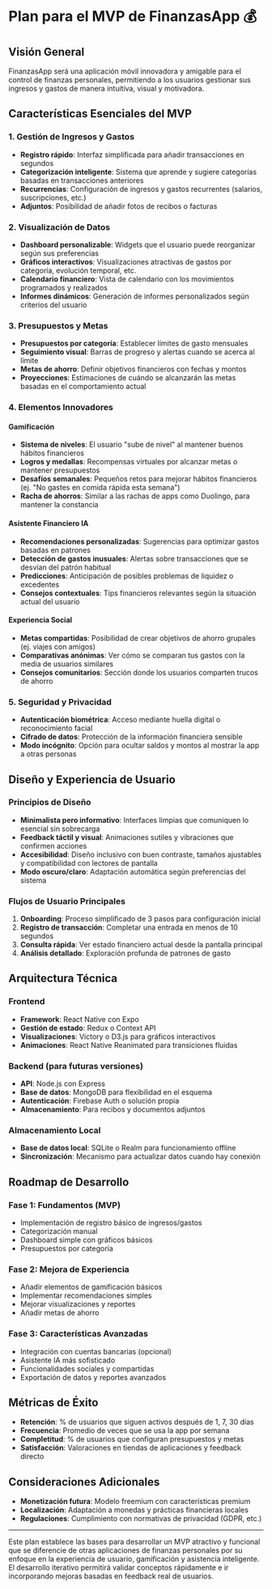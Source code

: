 # Plan para el MVP de FinanzasApp 💰

## Visión General

FinanzasApp será una aplicación móvil innovadora y amigable para el control de finanzas personales, permitiendo a los usuarios gestionar sus ingresos y gastos de manera intuitiva, visual y motivadora.

## Características Esenciales del MVP

### 1. Gestión de Ingresos y Gastos
- **Registro rápido**: Interfaz simplificada para añadir transacciones en segundos
- **Categorización inteligente**: Sistema que aprende y sugiere categorías basadas en transacciones anteriores
- **Recurrencias**: Configuración de ingresos y gastos recurrentes (salarios, suscripciones, etc.)
- **Adjuntos**: Posibilidad de añadir fotos de recibos o facturas

### 2. Visualización de Datos
- **Dashboard personalizable**: Widgets que el usuario puede reorganizar según sus preferencias
- **Gráficos interactivos**: Visualizaciones atractivas de gastos por categoría, evolución temporal, etc.
- **Calendario financiero**: Vista de calendario con los movimientos programados y realizados
- **Informes dinámicos**: Generación de informes personalizados según criterios del usuario

### 3. Presupuestos y Metas
- **Presupuestos por categoría**: Establecer límites de gasto mensuales
- **Seguimiento visual**: Barras de progreso y alertas cuando se acerca al límite
- **Metas de ahorro**: Definir objetivos financieros con fechas y montos
- **Proyecciones**: Estimaciones de cuándo se alcanzarán las metas basadas en el comportamiento actual

### 4. Elementos Innovadores

#### Gamificación
- **Sistema de niveles**: El usuario "sube de nivel" al mantener buenos hábitos financieros
- **Logros y medallas**: Recompensas virtuales por alcanzar metas o mantener presupuestos
- **Desafíos semanales**: Pequeños retos para mejorar hábitos financieros (ej. "No gastes en comida rápida esta semana")
- **Racha de ahorros**: Similar a las rachas de apps como Duolingo, para mantener la constancia

#### Asistente Financiero IA
- **Recomendaciones personalizadas**: Sugerencias para optimizar gastos basadas en patrones
- **Detección de gastos inusuales**: Alertas sobre transacciones que se desvían del patrón habitual
- **Predicciones**: Anticipación de posibles problemas de liquidez o excedentes
- **Consejos contextuales**: Tips financieros relevantes según la situación actual del usuario

#### Experiencia Social
- **Metas compartidas**: Posibilidad de crear objetivos de ahorro grupales (ej. viajes con amigos)
- **Comparativas anónimas**: Ver cómo se comparan tus gastos con la media de usuarios similares
- **Consejos comunitarios**: Sección donde los usuarios comparten trucos de ahorro

### 5. Seguridad y Privacidad
- **Autenticación biométrica**: Acceso mediante huella digital o reconocimiento facial
- **Cifrado de datos**: Protección de la información financiera sensible
- **Modo incógnito**: Opción para ocultar saldos y montos al mostrar la app a otras personas

## Diseño y Experiencia de Usuario

### Principios de Diseño
- **Minimalista pero informativo**: Interfaces limpias que comuniquen lo esencial sin sobrecarga
- **Feedback táctil y visual**: Animaciones sutiles y vibraciones que confirmen acciones
- **Accesibilidad**: Diseño inclusivo con buen contraste, tamaños ajustables y compatibilidad con lectores de pantalla
- **Modo oscuro/claro**: Adaptación automática según preferencias del sistema

### Flujos de Usuario Principales
1. **Onboarding**: Proceso simplificado de 3 pasos para configuración inicial
2. **Registro de transacción**: Completar una entrada en menos de 10 segundos
3. **Consulta rápida**: Ver estado financiero actual desde la pantalla principal
4. **Análisis detallado**: Exploración profunda de patrones de gasto

## Arquitectura Técnica

### Frontend
- **Framework**: React Native con Expo
- **Gestión de estado**: Redux o Context API
- **Visualizaciones**: Victory o D3.js para gráficos interactivos
- **Animaciones**: React Native Reanimated para transiciones fluidas

### Backend (para futuras versiones)
- **API**: Node.js con Express
- **Base de datos**: MongoDB para flexibilidad en el esquema
- **Autenticación**: Firebase Auth o solución propia
- **Almacenamiento**: Para recibos y documentos adjuntos

### Almacenamiento Local
- **Base de datos local**: SQLite o Realm para funcionamiento offline
- **Sincronización**: Mecanismo para actualizar datos cuando hay conexión

## Roadmap de Desarrollo

### Fase 1: Fundamentos (MVP)
- Implementación de registro básico de ingresos/gastos
- Categorización manual
- Dashboard simple con gráficos básicos
- Presupuestos por categoría

### Fase 2: Mejora de Experiencia
- Añadir elementos de gamificación básicos
- Implementar recomendaciones simples
- Mejorar visualizaciones y reportes
- Añadir metas de ahorro

### Fase 3: Características Avanzadas
- Integración con cuentas bancarias (opcional)
- Asistente IA más sofisticado
- Funcionalidades sociales y compartidas
- Exportación de datos y reportes avanzados

## Métricas de Éxito

- **Retención**: % de usuarios que siguen activos después de 1, 7, 30 días
- **Frecuencia**: Promedio de veces que se usa la app por semana
- **Completitud**: % de usuarios que configuran presupuestos y metas
- **Satisfacción**: Valoraciones en tiendas de aplicaciones y feedback directo

## Consideraciones Adicionales

- **Monetización futura**: Modelo freemium con características premium
- **Localización**: Adaptación a monedas y prácticas financieras locales
- **Regulaciones**: Cumplimiento con normativas de privacidad (GDPR, etc.)

---

Este plan establece las bases para desarrollar un MVP atractivo y funcional que se diferencie de otras aplicaciones de finanzas personales por su enfoque en la experiencia de usuario, gamificación y asistencia inteligente. El desarrollo iterativo permitirá validar conceptos rápidamente e ir incorporando mejoras basadas en feedback real de usuarios.
